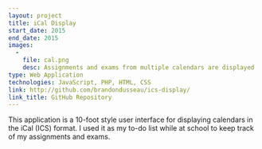 ```yaml
---
layout: project
title: iCal Display
start_date: 2015
end_date: 2015
images:
  -
    file: cal.png
    desc: Assignments and exams from multiple calendars are displayed
type: Web Application
technologies: JavaScript, PHP, HTML, CSS
link: http://github.com/brandondusseau/ics-display/
link_title: GitHub Repository
---
```

This application is a 10-foot style user interface for displaying calendars in the iCal (ICS) format. I used it as my to-do list while at school to keep track of my assignments and exams.
